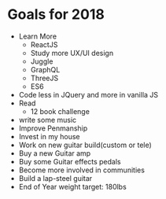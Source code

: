 # Goals for 2018
- Learn More  
  - ReactJS  
  - Study more UX/UI design  
  - Juggle  
  - GraphQL
  - ThreeJS   
  - ES6  
- Code less in JQuery and more in vanilla JS
- Read  
  - 12 book challenge  
- write some music  
- Improve Penmanship  
- Invest in my house  
- Work on new guitar build(custom or tele)  
- Buy a new Guitar amp  
- Buy some Guitar effects pedals
- Become more involved in communities  
- Build a lap-steel guitar
- End of Year weight target: 180lbs
